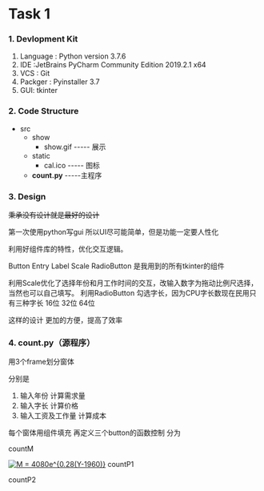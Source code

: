 
 # Task 1

### 1.  Devlopment Kit
1. Language : Python    version  3.7.6 
2. IDE :JetBrains PyCharm Community Edition 2019.2.1 x64
3. VCS : Git
4. Packger : Pyinstaller 3.7
5. GUI: tkinter 

### 2.  Code Structure
- src
	* show
	 	+ show.gif ----- 展示
	* static 
		+ cal.ico  ----- 图标
	* **count.py**  -----主程序 
### 3. Design 

~~秉承没有设计就是最好的设计~~

第一次使用python写gui
所以UI尽可能简单，但是功能一定要人性化

利用好组件库的特性，优化交互逻辑。

Button  Entry Label Scale RadioButton 是我用到的所有tkinter的组件

利用Scale优化了选择年份和月工作时间的交互，改输入数字为拖动比例尺选择，当然也可以自己填写。
利用RadioButton 勾选字长，因为CPU字长数现在民用只有三种字长 16位 32位 64位

这样的设计 更加的方便，提高了效率

### 4. count.py（源程序）

用3个frame划分窗体
 
分别是

1. 输入年份 计算需求量
2. 输入字长 计算价格
3. 输入工资及工作量 计算成本

每个窗体用组件填充 
再定义三个button的函数控制
分为 

countM

<a href="https://www.codecogs.com/eqnedit.php?latex=M&space;=&space;4080e^{0.28(Y-1960)}" target="_blank"><img src="https://latex.codecogs.com/gif.latex?M&space;=&space;4080e^{0.28(Y-1960)}" title="M = 4080e^{0.28(Y-1960)}" /></a>
countP1

countP2

